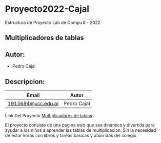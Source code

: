 # Proyecto2022-Cajal
Estructura de Proyecto Lab de Compu II - 2022

## Multiplicadores de tablas

## Autor:
* Pedro Cajal

## Descripcion:

| Email | Autor |
|-------|-------|
| 1915684@ucc.edu.ar | Pedro Cajal | 

Link Del Proyecto [Multiplicadores de tablas](http://localhost:63342/proyecto2022-cajal/Pagina%20Web/Pagina.html?_ijt=u1p91feejulgsjr526jpgs6fpu&_ij_reload=RELOAD_ON_SAVE)

El proyecto consiste de una pagina ewb que sea dinamica y divertida para ayudar a los niños a aprender las tablas de multiplicacion. Sin la necesidad de estar horas con libros y tareas basicas y aburridas del colegio.